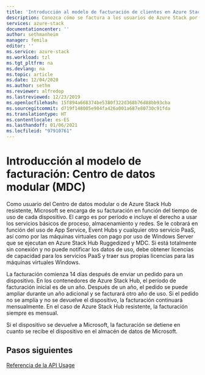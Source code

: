 ```yaml
---
title: 'Introducción al modelo de facturación de clientes en Azure Stack: MDC | Microsoft Docs'
description: Conozca cómo se factura a los usuarios de Azure Stack por el uso de los recursos en un Centro de datos modular (MDC).
services: azure-stack
documentationcenter: ''
author: sethmanheim
manager: femila
editor: ''
ms.service: azure-stack
ms.workload: tzl
ms.tgt_pltfrm: na
ms.devlang: na
ms.topic: article
ms.date: 12/04/2020
ms.author: sethm
ms.reviewer: alfredop
ms.lastreviewed: 12/23/2019
ms.openlocfilehash: 15f894a668374be5380f322d368b76d88bb93cba
ms.sourcegitcommit: d719f148005e904fa426a001a687e80730c91fda
ms.translationtype: HT
ms.contentlocale: es-ES
ms.lasthandoff: 01/06/2021
ms.locfileid: "97910761"
---
```

# <a name="billing-model-overview---modular-data-center-mdc"></a>Introducción al modelo de facturación: Centro de datos modular (MDC)

Como usuario del Centro de datos modular o de Azure Stack Hub resistente, Microsoft se encarga de su facturación en función del tiempo de uso de cada dispositivo. El cargo es por período e incluye el derecho a usar los servicios básicos de proceso, almacenamiento y redes. Se le cobrará en función del uso de App Service, Event Hubs y cualquier otro servicio PaaS, así como por las máquinas virtuales con pago por uso de Windows Server que se ejecutan en Azure Stack Hub Ruggedized y MDC. Si está totalmente sin conexión y no puede notificar los datos de uso, debe obtener licencias de capacidad para los servicios PaaS y traer sus propias licencias para las máquinas virtuales Windows.

La facturación comienza 14 días después de enviar un pedido para un dispositivo. En los contenedores de Azure Stack Hub, el período de facturación inicial es de un año. Después de un año, el pedido se puede ampliar durante un año adicional y se facturará otro año de uso. Si el pedido no se amplía y no se devuelve el dispositivo, la facturación continuará mensualmente. En el caso de Azure Stack Hub resistente, la facturación siempre es mensual.

Si el dispositivo se devuelve a Microsoft, la facturación se detiene en cuanto se recibe el dispositivo en el almacén de datos de Microsoft.

## <a name="next-steps"></a>Pasos siguientes

[Referencia de la API Usage](analyze-usage-tzl.md)
